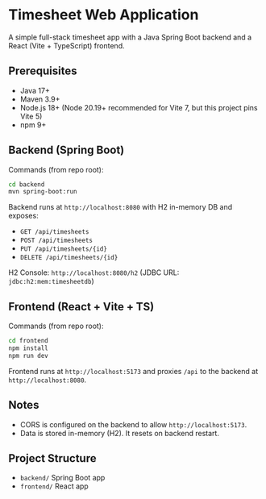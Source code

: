 # Timesheet Web Application

A simple full-stack timesheet app with a Java Spring Boot backend and a React (Vite + TypeScript) frontend.

## Prerequisites
- Java 17+
- Maven 3.9+
- Node.js 18+ (Node 20.19+ recommended for Vite 7, but this project pins Vite 5)
- npm 9+

## Backend (Spring Boot)

Commands (from repo root):

```bash
cd backend
mvn spring-boot:run
```

Backend runs at `http://localhost:8080` with H2 in-memory DB and exposes:
- `GET /api/timesheets`
- `POST /api/timesheets`
- `PUT /api/timesheets/{id}`
- `DELETE /api/timesheets/{id}`

H2 Console: `http://localhost:8080/h2` (JDBC URL: `jdbc:h2:mem:timesheetdb`)

## Frontend (React + Vite + TS)

Commands (from repo root):

```bash
cd frontend
npm install
npm run dev
```

Frontend runs at `http://localhost:5173` and proxies `/api` to the backend at `http://localhost:8080`.

## Notes
- CORS is configured on the backend to allow `http://localhost:5173`.
- Data is stored in-memory (H2). It resets on backend restart.

## Project Structure
- `backend/` Spring Boot app
- `frontend/` React app
